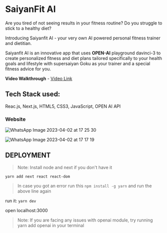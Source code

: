 # SaiyanFit AI
Are you tired of not seeing results in your fitness routine? Do you struggle to stick to a healthy diet?  

Introducing Saiyanfit AI - your very own AI powered personal fitness trainer and dietitian.

Saiyanfit AI is an innovative app that uses **OPEN-AI** playground davinci-3 to create personalized fitness and diet plans tailored specifically to your health goals and lifestyle with supersaiyan Goku as your trainer and a special fitness advice for you.


**Video Walkthrough** - [Video Link]([https://youtu.be/xKsotd106OU])

## Tech Stack used:
Reac.js, Next.js, HTML5, CSS3, JavaScript, OPEN AI API

### Website
![WhatsApp Image 2023-04-02 at 17 25 30](https://user-images.githubusercontent.com/98808802/229351380-2980de44-1967-4e9c-8770-265f2716e029.jpeg)

![WhatsApp Image 2023-04-02 at 17 17 19](https://user-images.githubusercontent.com/98808802/229351383-9f19e0b7-f9af-46bb-ae6e-5993630479fd.jpeg)

## DEPLOYMENT
> Note: Install node and next if you don't have it

`yarn add next react react-dom`

> In case you got an error run this
> `npm install -g yarn`
> and run the above line again

run it: 
`yarn dev`

open localhost:3000

>Note: If you are facing any issues with openai module, try running yarn add openai in your terminal
